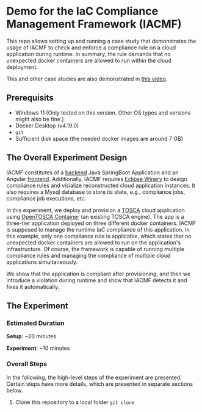 # Demo for the IaC Compliance Management Framework (IACMF)

This repo allows setting up and running a case study that demonstrates the usage of IACMF to check and enforce a compliance rule on a cloud application during runtime.
In summary, the rule demands that no unexpected docker containers are allowed to run within the cloud deployment.

This and other case studies are also demonstrated in [this video](https://clipchamp.com/watch/Geqe70aPkjh).

## Prerequisits

- Windows 11 (Only tested on this version. Other OS types and versions might also be fine.)
- Docker Desktop (v4.19.0)
- `git`
- Sufficient disk space (the needed docker images are around 7 GB)

## The Overall Experiment Design

IACMF constitutes of a [backend](https://github.com/IAC2-Project/iacmf) Java SpringBoot Application and an Angular [frontend](https://github.com/IAC2-Project/iacmf-ui).
Additionally, IACMF requires [Eclipse Winery](https://github.com/eclipse/winery) to design compliance rules and visialize reconstructed cloud application instances.
It also requires a Mysql database to store its state, e.g., compliance jobs, compliance job executions, etc.

In this experiment, we deploy and provision a [TOSCA](https://www.oasis-open.org/committees/tc_home.php?wg_abbrev=tosca) cloud application using [OpenTOSCA Container](https://github.com/OpenTOSCA/container) (an existing TOSCA engine).
The app is a three-tier application deployed on three different docker containers.
IACMF is supposed to manage the runtime IaC compliance of this application.
In this example, only one compliance rule is applicable, which states that no unexpected docker containers are allowed to run on the application's infrastructure. Of course, the framework is capable of running multiple compliance rules and managing the compliance of multiple cloud applications simultaneously.

We show that the application is compliant after provisioning, and then we introduce a violation during runtime and show that IACMF detects it and fixes it automatically.

## The Experiment

### Estimated Duration

__Setup__: ~20 minutes

__Experiment__: ~10 minutes

### Overall Steps

In the following, the high-level steps of the experiment are presented.
Certain steps have more details, which are presented in separate sections below.

1. Clone this repository to a local folder
```git clone ```
